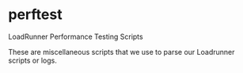 perftest
========

LoadRunner Performance Testing Scripts

These are miscellaneous scripts that we use to parse our Loadrunner scripts or logs.
